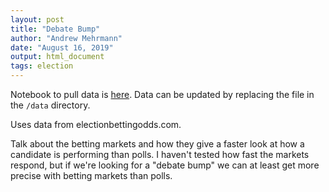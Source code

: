 ```yaml
---
layout: post
title: "Debate Bump"
author: "Andrew Mehrmann"
date: "August 16, 2019"
output: html_document
tags: election
---
```


Notebook to pull data is [here](https://colab.research.google.com/drive/1ER_FOn1NRa368WRF29EI1UBiQOm2GWRy). Data can be updated by replacing the file in the `/data` directory.

Uses data from electionbettingodds.com.

Talk about the betting markets and how they give a faster look at how a candidate is performing than polls. I haven't tested how fast the markets respond, but if we're looking for a "debate bump" we can at least get more precise with betting markets than polls.

<div id="chartContainer"></div>

<script src="https://d3js.org/d3.v3.min.js"></script>
<script src="http://dimplejs.org/dist/dimple.v2.1.6.min.js"></script>
<script type="text/javascript">
  var svg = dimple.newSvg("#chartContainer", "100%", 450);
  var myChart;
  d3.csv("/data/debatebump.csv", function (data) {
    myChart = new dimple.chart(svg, data);
    myChart.setMargins("50px", "30px", "0px", "120px");
    x1 = myChart.addCategoryAxis("x", ["Candidate", "variable"]);
    x2 = myChart.addCategoryAxis("x", "Candidate");
    y = myChart.addMeasureAxis("y", "value");
    y.tickFormat = ",.1f";
    myChart.addSeries("variable", dimple.plot.bar);

    var net = myChart.addSeries("Net", dimple.plot.line, [x2, y]);
    net.aggregate = dimple.aggregateMethod.sum;

    x2.hidden = true;

    x1.addGroupOrderRule(["First Debate", "Second Debate"]);

    myChart.addLegend(0, 10, 410, 20, "right");
    myChart.draw();
  });
  window.onresize = function () {
    myChart.draw(0, true);
};
</script>
